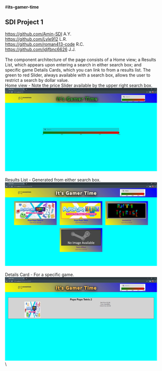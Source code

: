 #**its-gamer-time**
## SDI Project 1
https://github.com/Amin-SDI A.Y. \
https://github.com/Lyle912 L.R.\
https://github.com/roman413-code R.C. \
https://github.com/jdjfbnc6626 J.J. \
\
The component architecture of the page consists of a Home view; a Results List, which appears upon entering a search in either search box; and specific game Details Cards, which you can link to from a results list. The green to red Slider, always available with a search box, allows the user to restrict a search by dollar value. 
\
Home view - Note the price Slider available by the upper right search box.\
![Home Page view](https://github.com/jdjfbnc6626/its-gamer-time/blob/f197290b26a9a73a1fea25fec3a9c366a0e7948f/readme-stuff/view-home.JPG) \
\
Results List - Generated from either search box.\
![Results List view](https://github.com/jdjfbnc6626/its-gamer-time/blob/f197290b26a9a73a1fea25fec3a9c366a0e7948f/readme-stuff/view-result.JPG) \
\
Details Card - For a specific game.\
![Detail Card view](https://github.com/jdjfbnc6626/its-gamer-time/blob/f197290b26a9a73a1fea25fec3a9c366a0e7948f/readme-stuff/view-detail.JPG) \
